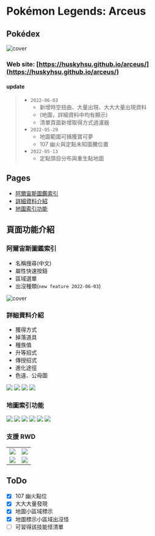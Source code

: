 # Pokémon Legends: Arceus

## Pokédex

![cover](images/cover.png)

### Web site: [https://huskyhsu.github.io/arceus/](https://huskyhsu.github.io/arceus/)

#### update

> - `2022-06-03`
>   - 新增時空扭曲、大量出現、大大大量出現資料
>   - (地圖，詳細資料中均有顯示)
>   - 清單頁面新增取得方式過濾器
> - `2022-05-29`
>   - 地圖範圍可捕獲寶可夢
>   - 107 幽火與定點未知圖騰位置
> - `2022-05-13`
>   - 定點頭目分布與重生點地圖

## Pages

- [阿爾宙斯圖鑑索引](#阿爾宙斯圖鑑索引)
- [詳細資料介紹](#詳細資料介紹)
- [地圖索引功能](#地圖索引功能)

## 頁面功能介紹

### 阿爾宙斯圖鑑索引

- 名稱搜尋(中文)
- 屬性快速按鈕
- 區域選單
- 出沒種類(`new feature 2022-06-03`)

![cover](images/cover_filter.png)

### 詳細資料介紹

- 獲得方式
- 掉落道具
- 種族值
- 升等招式
- 傳授招式
- 進化途徑
- 色違、公母圖

![](images/detail.png)
![](images/detail_move.png)
![](images/detail_move_2.png)
![](images/detail_evolution.png)

### 地圖索引功能

![](images/map.png)
![](images/map_respawn.png)
![](images/map_tree.png)
![](images/map_crystal.png)
![](images/map_unown.png)
![](images/map_spiritomb.png)

### 支援 RWD

<table>
    <tbody>
        <tr>
            <td><img src='images/cover_rwd.png'/></td>
            <td><img src='images/map_rwd.png'/></td>
        </tr>
        <tr>
            <td><img src='images/detail_rwd.png'/></td>
            <td><img src='images/detail_2_rwd.png'/></td>
        </tr>
    </tbody>
</table>

## ToDo

- [x] 107 幽火點位
- [x] 大大大量發現
- [x] 地圖小區域標示
- [x] 地圖標示小區域出沒怪
- [ ] 可習得該技能怪清單
